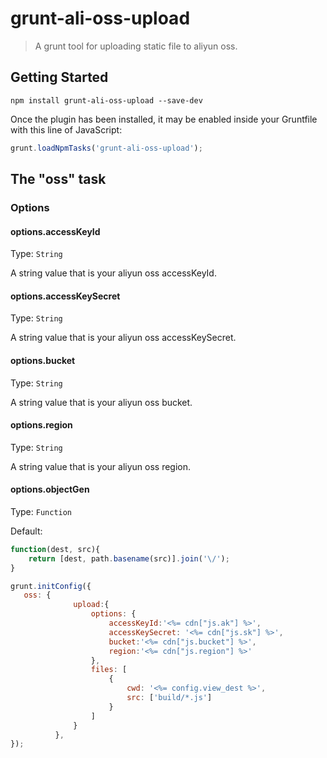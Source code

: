 # grunt-ali-oss-upload

> A grunt tool for uploading static file to aliyun oss.

## Getting Started

```shell
npm install grunt-ali-oss-upload --save-dev
```

Once the plugin has been installed, it may be enabled inside your Gruntfile with this line of JavaScript:

```js
grunt.loadNpmTasks('grunt-ali-oss-upload');
```

## The "oss" task


### Options


#### options.accessKeyId
Type: `String`

A string value that is your aliyun oss accessKeyId.

#### options.accessKeySecret
Type: `String`

A string value that is your aliyun oss accessKeySecret.

#### options.bucket
Type: `String`

A string value that is your aliyun oss bucket.

#### options.region
Type: `String`

A string value that is your aliyun oss region.

#### options.objectGen
Type: `Function`

Default: 
```js
function(dest, src){
	return [dest, path.basename(src)].join('\/');
}
```


```js
grunt.initConfig({
   oss: {
              upload:{
                  options: {
                      accessKeyId:'<%= cdn["js.ak"] %>',
                      accessKeySecret: '<%= cdn["js.sk"] %>',
                      bucket:'<%= cdn["js.bucket"] %>',
                      region:'<%= cdn["js.region"] %>'
                  },
                  files: [
                      {
                          cwd: '<%= config.view_dest %>',
                          src: ['build/*.js']
                      }
                  ]
              }
          },
});
```


